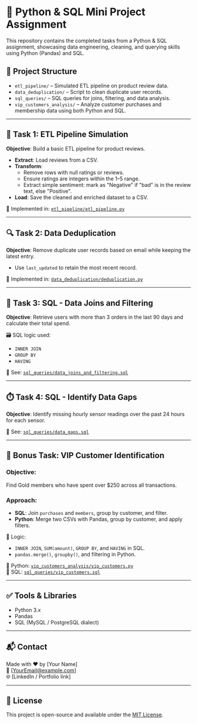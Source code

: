 # 🐍 Python & SQL Mini Project Assignment

This repository contains the completed tasks from a Python & SQL assignment, showcasing data engineering, cleaning, and querying skills using Python (Pandas) and SQL.

## 📁 Project Structure

- `etl_pipeline/` – Simulated ETL pipeline on product review data.
- `data_deduplication/` – Script to clean duplicate user records.
- `sql_queries/` – SQL queries for joins, filtering, and data analysis.
- `vip_customers_analysis/` – Analyze customer purchases and membership data using both Python and SQL.

---

## 🔄 Task 1: ETL Pipeline Simulation

**Objective**: Build a basic ETL pipeline for product reviews.

- **Extract**: Load reviews from a CSV.
- **Transform**:
  - Remove rows with null ratings or reviews.
  - Ensure ratings are integers within the 1–5 range.
  - Extract simple sentiment: mark as "Negative" if "bad" is in the review text, else "Positive".
- **Load**: Save the cleaned and enriched dataset to a CSV.

🔧 Implemented in: [`etl_pipeline/etl_pipeline.py`](etl_pipeline/etl_pipeline.py)

---

## 🔍 Task 2: Data Deduplication

**Objective**: Remove duplicate user records based on email while keeping the latest entry.

- Use `last_updated` to retain the most recent record.

🔧 Implemented in: [`data_deduplication/deduplication.py`](data_deduplication/deduplication.py)

---

## 🧾 Task 3: SQL - Data Joins and Filtering

**Objective**: Retrieve users with more than 3 orders in the last 90 days and calculate their total spend.

🗃️ SQL logic used:
- `INNER JOIN`
- `GROUP BY`
- `HAVING`

📄 See: [`sql_queries/data_joins_and_filtering.sql`](sql_queries/data_joins_and_filtering.sql)

---

## ⏱️ Task 4: SQL - Identify Data Gaps

**Objective**: Identify missing hourly sensor readings over the past 24 hours for each sensor.

📄 See: [`sql_queries/data_gaps.sql`](sql_queries/data_gaps.sql)

---

## 🌟 Bonus Task: VIP Customer Identification

### Objective:
Find Gold members who have spent over $250 across all transactions.

### Approach:

- **SQL**: Join `purchases` and `members`, group by customer, and filter.
- **Python**: Merge two CSVs with Pandas, group by customer, and apply filters.

🧠 Logic:
- `INNER JOIN`, `SUM(amount)`, `GROUP BY`, and `HAVING` in SQL.
- `pandas.merge()`, `groupby()`, and filtering in Python.

📁 Python: [`vip_customers_analysis/vip_customers.py`](vip_customers_analysis/vip_customers.py)  
📄 SQL: [`sql_queries/vip_customers.sql`](sql_queries/vip_customers.sql)

---

## ✅ Tools & Libraries

- Python 3.x
- Pandas
- SQL (MySQL / PostgreSQL dialect)

---

## 📬 Contact

Made with ❤️ by [Your Name]  
📧 [YourEmail@example.com]  
🌐 [LinkedIn / Portfolio link]

---

## 📌 License

This project is open-source and available under the [MIT License](LICENSE).
